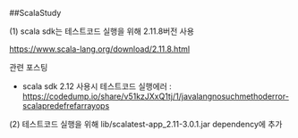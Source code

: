 ##ScalaStudy

(1) scala sdk는 테스트코드 실행을 위해 2.11.8버전 사용

https://www.scala-lang.org/download/2.11.8.html

관련 포스팅
 - scala sdk 2.12  사용시 테스트코드 실행에러 : https://codedump.io/share/v51kzJXxQ1tj/1/javalangnosuchmethoderror-scalapredefrefarrayops

(2) 테스트코드 실행을 위해 lib/scalatest-app_2.11-3.0.1.jar dependency에 추가